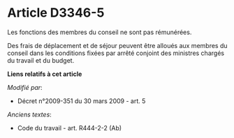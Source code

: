 # Article D3346-5

Les fonctions des membres du conseil ne sont pas rémunérées. 

Des frais de déplacement et de séjour peuvent être alloués aux membres du conseil dans les conditions fixées par arrêté
conjoint des ministres chargés du travail et du budget.

**Liens relatifs à cet article**

_Modifié par_:

  - Décret n°2009-351 du 30 mars 2009 - art. 5

_Anciens textes_:

  - Code du travail - art. R444-2-2 (Ab)
